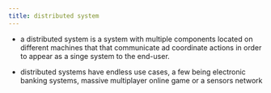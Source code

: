 ```yaml
---
title: distributed system
---
```


- a distributed system is a system with multiple components located on different machines that that communicate ad coordinate actions in order to appear as a singe system to the end-user.

- distributed systems have endless use cases, a few being electronic banking systems, massive multiplayer online game or a sensors network
